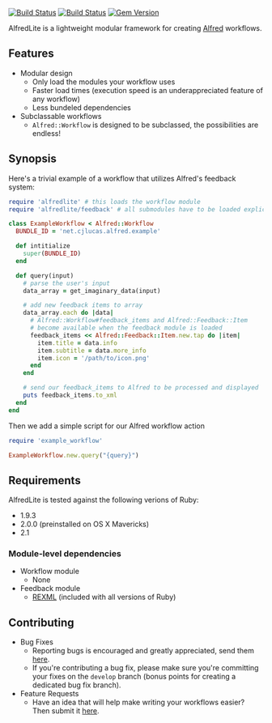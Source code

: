 [![Build Status](https://travis-ci.org/cjlucas/ruby-alfredlite.png?branch=master)](https://travis-ci.org/cjlucas/ruby-alfredlite)
[![Build Status](https://travis-ci.org/cjlucas/ruby-alfredlite.png?branch=develop)](https://travis-ci.org/cjlucas/ruby-alfredlite)
[![Gem Version](https://badge.fury.io/rb/alfredlite.png)](http://badge.fury.io/rb/alfredlite)

AlfredLite is a lightweight modular framework for creating 
[Alfred](http://www.alfredapp.com/) workflows.

## Features ##
 - Modular design
   - Only load the modules your workflow uses
   - Faster load times (execution speed is an underappreciated feature of any workflow)
   - Less bundeled dependencies
 - Subclassable workflows
   - `Alfred::Workflow` is designed to be subclassed, the possibilities are endless!

## Synopsis ##
Here's a trivial example of a workflow that utilizes Alfred's feedback system:
```ruby
require 'alfredlite' # this loads the workflow module
require 'alfredlite/feedback' # all submodules have to be loaded explicitly

class ExampleWorkflow < Alfred::Workflow
  BUNDLE_ID = 'net.cjlucas.alfred.example'

  def intitialize
    super(BUNDLE_ID)
  end

  def query(input)
    # parse the user's input
    data_array = get_imaginary_data(input)

    # add new feedback items to array
    data_array.each do |data|
      # Alfred::Workflow#feedback_items and Alfred::Feedback::Item
      # become available when the feedback module is loaded
      feedback_items << Alfred::Feedback::Item.new.tap do |item|
        item.title = data.info
        item.subtitle = data.more_info
        item.icon = '/path/to/icon.png'
      end
    end

    # send our feedback_items to Alfred to be processed and displayed
    puts feedback_items.to_xml
  end
end
```

Then we add a simple script for our Alfred workflow action
```ruby
require 'example_workflow'

ExampleWorkflow.new.query("{query}")
```


## Requirements ##
AlfredLite is tested against the following verions of Ruby:
  - 1.9.3
  - 2.0.0 (preinstalled on OS X Mavericks)
  - 2.1

### Module-level dependencies ###
- Workflow module
  - None
- Feedback module
  - [REXML](http://www.germane-software.com/software/rexml/) (included with all versions of Ruby)

## Contributing ##
- Bug Fixes
  - Reporting bugs is encouraged and greatly appreciated, send them [here](https://github.com/cjlucas/ruby-alfredlite/issues).
  - If you're contributing a bug fix, please make sure you're committing your fixes on the `develop` branch 
    (bonus points for creating a dedicated bug fix branch).
- Feature Requests
  - Have an idea that will help make writing your workflows easier? Then submit it [here](https://github.com/cjlucas/ruby-alfredlite/issues).
